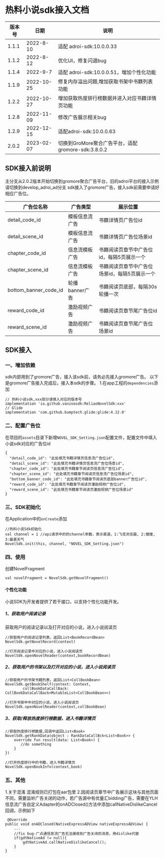 # 热料小说sdk接入文档

|  版本号 | 日期 | 说明 |
| ---- | ---- | --- |
| 1.1.1 | 2022-8-10 | 适配 adroi-sdk:10.0.0.33 |
| 1.1.2 | 2022-8-12 | 优化UI，修复闪退bug |
| 1.1.4 | 2022-9-7 | 适配 adroi-sdk:10.0.0.51，增加个性化功能 |
| 1.1.9 | 2022-10-25 | 修复内存溢出问题,增加获取书架中书籍列表功能 |
| 1.2.2 | 2022-10-27 | 增加获取热度排行榜数据并进入对应书籍详情页功能 |
| 1.2.8 | 2022-11-09 | 修改广告展示相关bug |
| 1.2.9 | 2022-12-15 | 适配adroi-sdk:10.0.0.63 |
| 2.0.2 | 2023-02-07 | 切换到GroMore聚合广告平台，适配gromore-sdk:3.8.0.2 |

## SDK接入前说明
主分支从2.0.2版本开始切换到gromore聚合广告平台，旧的adroi平台的接入示例请切换到develop_adroi_ad分支
sdk接入了gromore广告，接入sdk前需要申请好相应广告位。

|  广告位名称 | 广告类型 | 展示位置 |
| ---- | ---- | --- |
| detail_code_id | 模板信息流广告 | 书籍详情页广告位id |
| detail_scene_id | 模板信息流广告 | 书籍详情页广告位场景id |
| chapter_code_id | 信息流模板广告 | 书籍阅读页章节中广告位id，每隔5页展示一个 |
| chapter_scene_id | 信息流模板广告 | 书籍阅读页章节中广告位场景id，每隔5页展示一个 |
| bottom_banner_code_id | 轮播banner广告 | 书籍阅读页底部，每隔30s轮播一次 |
| reward_code_id | 激励视频广告 | 书籍阅读页章节尾广告位id |
| reward_scene_id | 激励视频广告 | 书籍阅读页章节尾广告位场景id |

## SDK接入

### 一、增加依赖
sdk内部用到了gromore广告，接入该sdk前，请务必先接入gromore广告。
以下是gromore广告接入完成后，接入本sdk的步骤。
1.在app工程的`dependencies`添加
```
// 热料小说sdk,xxx部分请填入对应的版本号
implementation 'io.github.vanzoosdk:ReliaoNovelSdk:xxx'
// Glide
implementation 'com.github.bumptech.glide:glide:4.12.0'
```

### 二、配置广告位
在项目的`assets`目录下新增`NOVEL_SDK_Setting.json`配置文件，配置文件中填入小说sdk对应的广告位id
```
{
  "detail_code_id": "此处填充书籍详情页信息流广告位id",
  "detail_scene_id": "此处填充书籍详情页信息流广告位场景id",
  "chapter_code_id": "此处填充书籍章节阅读页信息流广告位id",
  "chapter_scene_id": "此处填充书籍章节阅读页信息流广告位场景id",
  "bottom_banner_code_id": "此处填充书籍章节阅读页底部banner广告位id",
  "reward_code_id": "此处填充书籍章节阅读页激励视频广告位id",
  "reward_scene_id": "此处填充书籍章节阅读页激励视频广告位场景id"
}
```

### 三、SDK初始化
在Application中的`onCreate`添加
```
//热料小说Sdk初始化
val channel = 1 //api请求中的的channel参数，表示渠道，1:飞觅浏览器, 2:搜搜, 3:最美天气
NovelSdk.init(this, channel, "NOVEL_SDK_Setting.json")
```

### 四、使用
创建NovelFragment
```
val novelFragment = NovelSdk.getNovelFragment()
```

#### 个性化功能
小说SDK为开发者提供了若干接口，以支持个性化功能开发。
##### 1、获取用户阅读记录
获取用户的阅读记录以及打开对应的小说，进入小说阅读页
```
//获取用户的阅读记录列表，返回List<BookRecordBean>
NovelSdk.getNovelRecord(context)

//打开阅读记录中对应的小说，进入小说阅读页
NovelSdk.openNovelReader(context,bookRecordBean)

```
##### 2、获取用户的书架以及打开对应的小说，进入小说阅读页
```
//获取用户的书架书籍列表，返回List<CollBookBean>
NovelSdk.getBookShelf(context: Context,
        collBookDataCallBack: CollBookDataCallBack<MutableList<CollBookBean>>)

//打开书架中中对应的小说，进入小说阅读页
NovelSdk.openNovelReader(context,collBookBean)

```

##### 3、获取/释放热度排行榜数据，进入书籍详情页
```
//获取热度排行榜数据,回调中返回List<Book>
NovelSdk.getRankData(object : RankDataCallBck<List<Book>> {
    override fun result(data: List<Book>) {
       //do something
    }
})

//打开热度排行中的书籍，进入书籍详情页
NovelSdk.openBookInfo(context,book)

```

### 五、其他
1.关于混淆 混淆规则已打包在aar包里
2.因阅读页章节中广告展示这块与其他页面不同，需要监听广告关闭的动作，若广告源中有优量汇bidding广告，需要在YLH 信息流广告自定义Adapter的onADClosed()方法中添加callNativeDislikeCancel回调，示例如下
```
 @Override
public void onADClosed(NativeExpressADView nativeExpressADView) {
    ...
    //fix bug-广点通信息流广告无法接收到广告关闭的消息，用dislike代替
    if(gdtNativeAd != null){
        gdtNativeAd.callNativeDislikeCancel();
    }
}

```




